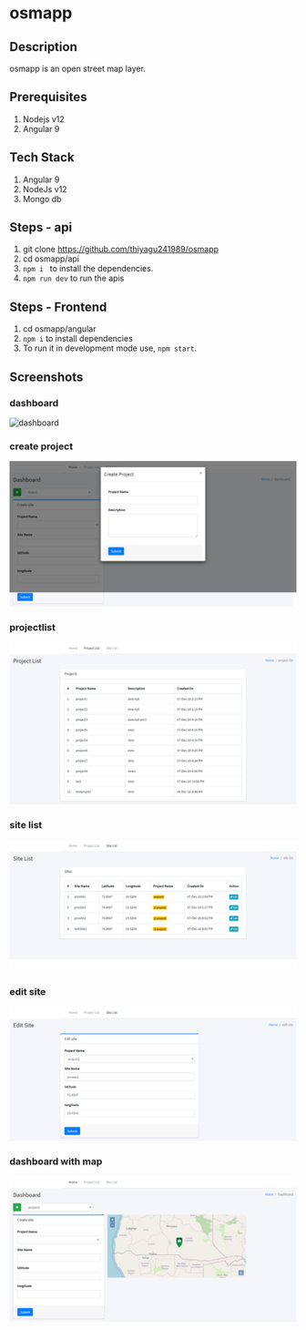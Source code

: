 # osmapp

## Description
osmapp is an open street map layer.

## Prerequisites
1. Nodejs v12
2. Angular 9

## Tech Stack
1. Angular 9
2. NodeJs  v12
3. Mongo db

## Steps - api
1. git clone https://github.com/thiyagu241989/osmapp
2. cd osmapp/api
3. `npm i ` to install the dependencies.
4. `npm run dev` to run the apis

## Steps - Frontend
1. cd osmapp/angular
2. `npm i` to install dependencies
3. To run it in development mode use, `npm start`.

## Screenshots

### dashboard
![dashboard](./screenshot/1.dashboard.png)

### create project
![create project](./screenshot/2-create-project.png)

### projectlist
![projectlist](./screenshot/3-projectlist.png)

### site list
![sitelist](./screenshot/4-sitelist.png)

### edit site
![edit site](./screenshot/5-edit-site.png)

### dashboard with map
![dashboard map](./screenshot/6-dashboardmap.png)


